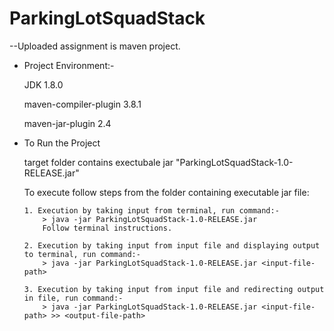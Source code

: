 # ParkingLotSquadStack
  --Uploaded assignment is maven project.

  * Project Environment:- 
  
      JDK 1.8.0
      
      maven-compiler-plugin 3.8.1
      
      maven-jar-plugin 2.4


  * To Run the Project
  
      target folder contains exectubale jar "ParkingLotSquadStack-1.0-RELEASE.jar"

      To execute follow steps from the folder containing executable jar file:
      
        1. Execution by taking input from terminal, run command:-
            > java -jar ParkingLotSquadStack-1.0-RELEASE.jar
            Follow terminal instructions.

        2. Execution by taking input from input file and displaying output to terminal, run command:-
            > java -jar ParkingLotSquadStack-1.0-RELEASE.jar <input-file-path>

        3. Execution by taking input from input file and redirecting output in file, run command:-
            > java -jar ParkingLotSquadStack-1.0-RELEASE.jar <input-file-path> >> <output-file-path>

  
 
  
